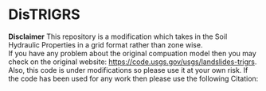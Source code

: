 
# DisTRIGRS
**Disclaimer**
This repository is a modification which takes in the Soil Hydraulic Properties in a grid format rather than zone wise.  
If you have any problem about the original compuation model then you may check on the original website:  https://code.usgs.gov/usgs/landslides-trigrs.
Also, this code is under modifications so please use it at your own risk.
If the code has been used for any work then please use the following 
Citation: 
